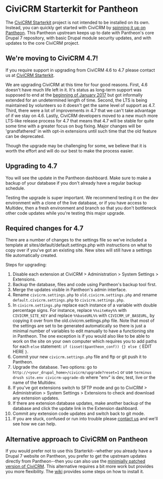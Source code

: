 CiviCRM Starterkit for Pantheon
===============================

The [CiviCRM Starterkit](http://civicrmstarterkit.org/) project is not intended to be installed on its own. Instead, you can quickly get started with CiviCRM by [spinning it up on Pantheon](https://dashboard.pantheon.io/products/civicrm_starterkit/spinup). This Pantheon upstream keeps up to date with Pantheon's core Drupal 7 repository, with basic Drupal module security updates, and with updates to the core CiviCRM project.

We're moving to CiviCRM 4.7!
----------------------------

If you require support in upgrading from CiviCRM 4.6 to 4.7 please contact us at [CiviCRM Starterkit](http://civicrmstarterkit.org/contact).

We are upgrading CiviCRM at this time for four good reasons. First, 4.6 doesn't have much life left in it. It's status as long-term support was supposed to end at the [beginning of January 2017](https://civicrm.org/blog/eileen/the-lts-going-forwards) but got informally extended for an undetermined length of time. Second, the LTS is being maintained by volunteers so it doesn't get the same level of support as 4.7. Third, there were a lot of improvements in 4.7 that we can't take advantage of if we stay on 4.6. Lastly, CiviCRM developers moved to a new much more LTS-like release process for 4.7 that means that 4.7 will be stable for quite some time with a greater focus on bug fixing. Major changes will be 'grandfathered' in with opt-in extensions until such time that the old feature can be deprecated.

Though the upgrade may be challenging for some, we believe that it is worth the effort and will do our best to make the process easier.

Upgrading to 4.7
----------------

You will see the update in the Pantheon dashboard. Make sure to make a backup of your database if you don't already have a regular backup schedule.

Testing the upgrade is super important. We recommend testing it on the dev environment with a clone of the live database, or if you have access to Multidev, then a fresh environment and branch so that you don't bottleneck other code updates while you're testing this major upgrade.

Required changes for 4.7
------------------------

There are a number of changes to the settings file so we've included a template at sites/default/default.settings.php with instructions on what to copy over if you've got an existing site. New sites will still have a settings file automatically created.

Steps for upgrading:

1. Disable each extension at CiviCRM > Administration > System Settings > Extensions.
2. Backup the database, files and code using Pantheon's backup tool first.
3. Merge the updates visible in Pantheon's admin interface.
4. Rename `civicrm.settings.php` to `old.civicrm.settings.php` and rename `default.civicrm.settings.php` to `civicrm.settings.php`.
5. In `civicrm.settings.php` replace each instance of a variable with double percentage signs. For instance, replace `%%siteKey%%` with `CIVICRM_SITE_KEY` and replace `%%baseURL%%` with `CIVICRM_UF_BASEURL`, by copying it over from the old.civicrm.settings.php file. Note that most of the settings are set to be generated automatically so there is just a minimal number of variables to edit manually to have a functioning site in Pantheon. The one exception is if you would also like to be able to work on the site on your own computer which requires you to add paths for each `else` statement: `if (isset($pantheon_conf)) {} else {` EDIT HERE `}`.
6. Commit your new `civicrm.settings.php` file and ftp or git push it to Pantheon.
7. Upgrade the database. Two options: go to `http://<your_drupal_home>/civicrm/upgrade?reset=1` or use `terminus drush site.env civicrm-upgrade-db` where "env" is dev, test, live or the name of the Multidev.
8. If you've got extensions switch to SFTP mode and go to CiviCRM > Administration > System Settings > Extensions to check and download any extension updates.
9. If there are extension database updates, make another backup of the database and click the update link in the Extension dashboard.
10. Commit any extension code updates and switch back to git mode.
11. If you are stuck, confused or run into trouble please [contact us](http://civicrmstarterkit.org/contact) and we'll see how we can help.

Alternative approach to CiviCRM on Pantheon
-------------------------------------------

If you would prefer not to use this Starterkit--whether you already have a Drupal 7 website on Pantheon, you prefer to get the upstream updates directly from Pantheon--then you can also use the [minimially patched version of CiviCRM](https://github.com/freeform/civicrm-drupal-pantheon). This alternative requires a bit more work but provides you more flexibility. The [wiki](https://github.com/freeform/civicrm-drupal-pantheon/wiki) provides some steps on how to install it.
